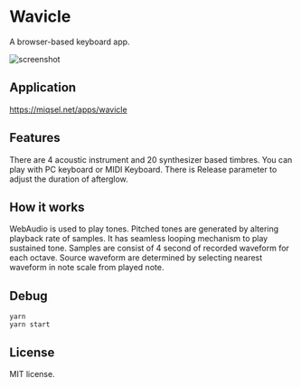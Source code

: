# Wavicle

A browser-based keyboard app.

![screenshot](https://i.gyazo.com/1e993b64d63c7809d697d0af5f59f8dc.png)

## Application
https://miqsel.net/apps/wavicle

## Features
There are 4 acoustic instrument and 20 synthesizer based timbres.
You can play with PC keyboard or MIDI Keyboard.
There is Release parameter to adjust the duration of afterglow.

## How it works

WebAudio is used to play tones.
Pitched tones are generated by altering playback rate of samples.
It has seamless looping mechanism to play sustained tone.
Samples are consist of 4 second of recorded waveform for each octave.
Source waveform are determined by selecting nearest waveform in note scale from played note.


## Debug
```
yarn
yarn start
```

## License
MIT license.
